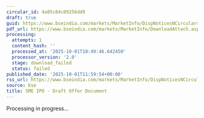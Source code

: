 ```yaml
---
circular_id: 4a85c84c09256dd9
draft: true
guid: https://www.bseindia.com/markets/MarketInfo/DispNoticesNCirculars.aspx?Noticeid={B3E81769-C6AE-48AF-BF13-4D890E87A06F}&noticeno=20251001-34&dt=10/01/2025&icount=34&totcount=83&flag=0
pdf_url: https://www.bseindia.com/markets/MarketInfo/DownloadAttach.aspx?id=20251001-34&attachedId=
processing:
  attempts: 1
  content_hash: ''
  processed_at: '2025-10-01T18:49:46.642450'
  processor_version: '2.0'
  stage: download_failed
  status: failed
published_date: '2025-10-01T11:59:54+00:00'
rss_url: https://www.bseindia.com/markets/MarketInfo/DispNoticesNCirculars.aspx?Noticeid={B3E81769-C6AE-48AF-BF13-4D890E87A06F}&noticeno=20251001-34&dt=10/01/2025&icount=34&totcount=83&flag=0
source: bse
title: SME IPO - Draft Offer Document
---
```


Processing in progress...
